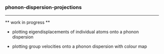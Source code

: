 ### phonon-dispersion-projections

____

** work in progress **

* plotting eigendisplacements of individual atoms onto a phonon dispersion

* plotting group velocities onto a phonon dispersion with colour map

